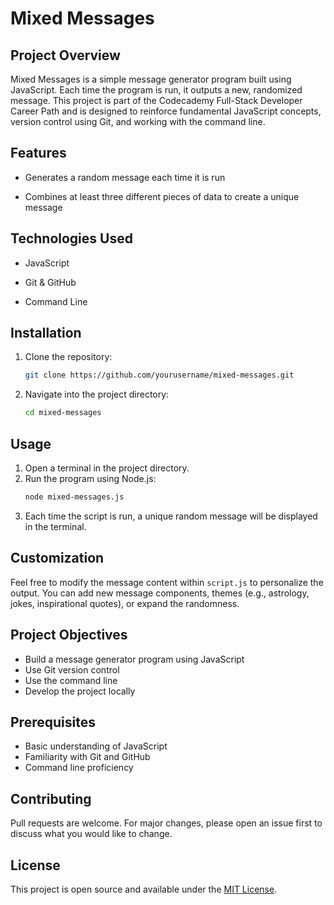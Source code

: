 # Mixed Messages

## Project Overview

Mixed Messages is a simple message generator program built using JavaScript. Each time the program is run, it outputs a new, randomized message. This project is part of the Codecademy Full-Stack Developer Career Path and is designed to reinforce fundamental JavaScript concepts, version control using Git, and working with the command line.

## Features

- Generates a random message each time it is run

- Combines at least three different pieces of data to create a unique message

## Technologies Used

- JavaScript

- Git & GitHub

- Command Line

## Installation

1. Clone the repository:
    ```bash
    git clone https://github.com/yourusername/mixed-messages.git
    ```
2. Navigate into the project directory:
    ```bash
    cd mixed-messages
    ```

## Usage
1. Open a terminal in the project directory.
2. Run the program using Node.js:
    ```bash
    node mixed-messages.js
    ```
3. Each time the script is run, a unique random message will be displayed in the terminal.

## Customization
Feel free to modify the message content within `script.js` to personalize the output. You can add new message components, themes (e.g., astrology, jokes, inspirational quotes), or expand the randomness.

## Project Objectives
- Build a message generator program using JavaScript
- Use Git version control
- Use the command line
- Develop the project locally

## Prerequisites
- Basic understanding of JavaScript
- Familiarity with Git and GitHub
- Command line proficiency

## Contributing
Pull requests are welcome. For major changes, please open an issue first to discuss what you would like to change.

## License
This project is open source and available under the [MIT License](LICENSE).